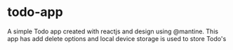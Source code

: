 # todo-app
A simple Todo app created with reactjs and design using @mantine. 
This app has add delete options and local device storage is used to store Todo's
